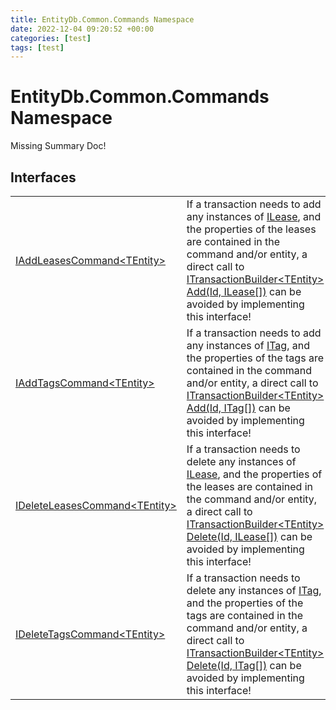 ```yaml
---
title: EntityDb.Common.Commands Namespace
date: 2022-12-04 09:20:52 +00:00
categories: [test]
tags: [test]
---
```


# EntityDb.Common.Commands Namespace
Missing Summary Doc!
## Interfaces
<table><tr><td><!--/posts/dotnet-entitydb-common-commands-iaddleasescommand`1--><a href='#'>IAddLeasesCommand&lt;TEntity&gt;</a></td><td>
If a transaction needs to add any instances of <!--/posts/dotnet-entitydb-abstractions-leases-ilease--><a href='#'>ILease</a>, and the properties of the leases
are contained in the command and/or entity, a direct call to
<!--/posts/dotnet-entitydb-abstractions-transactions-builders-itransactionbuilder`1-add--><a href='#'>ITransactionBuilder&lt;TEntity&gt; Add(Id, ILease[])</a>
can be avoided by implementing this interface!
</td></tr><tr><td><!--/posts/dotnet-entitydb-common-commands-iaddtagscommand`1--><a href='#'>IAddTagsCommand&lt;TEntity&gt;</a></td><td>
If a transaction needs to add any instances of <!--/posts/dotnet-entitydb-abstractions-tags-itag--><a href='#'>ITag</a>, and the properties of the tags
are contained in the command and/or entity, a direct call to
<!--/posts/dotnet-entitydb-abstractions-transactions-builders-itransactionbuilder`1-add--><a href='#'>ITransactionBuilder&lt;TEntity&gt; Add(Id, ITag[])</a>
can be avoided by implementing this interface!
</td></tr><tr><td><!--/posts/dotnet-entitydb-common-commands-ideleteleasescommand`1--><a href='#'>IDeleteLeasesCommand&lt;TEntity&gt;</a></td><td>
If a transaction needs to delete any instances of <!--/posts/dotnet-entitydb-abstractions-leases-ilease--><a href='#'>ILease</a>, and the properties of the leases
are contained in the command and/or entity, a direct call to
<!--/posts/dotnet-entitydb-abstractions-transactions-builders-itransactionbuilder`1-delete--><a href='#'>ITransactionBuilder&lt;TEntity&gt; Delete(Id, ILease[])</a>
can be avoided by implementing this interface!
</td></tr><tr><td><!--/posts/dotnet-entitydb-common-commands-ideletetagscommand`1--><a href='#'>IDeleteTagsCommand&lt;TEntity&gt;</a></td><td>
If a transaction needs to delete any instances of <!--/posts/dotnet-entitydb-abstractions-tags-itag--><a href='#'>ITag</a>, and the properties of the tags
are contained in the command and/or entity, a direct call to
<!--/posts/dotnet-entitydb-abstractions-transactions-builders-itransactionbuilder`1-delete--><a href='#'>ITransactionBuilder&lt;TEntity&gt; Delete(Id, ITag[])</a>
can be avoided by implementing this interface!
</td></tr></table>
